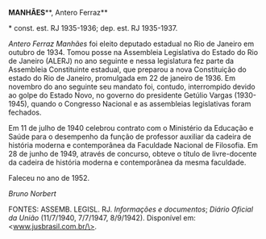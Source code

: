 **MANHÃES****, Antero Ferraz**

\* const. est. RJ 1935-1936; dep. est. RJ 1935-1937.

*Antero Ferraz Manhães* foi eleito deputado estadual no Rio de Janeiro
em outubro de 1934. Tomou posse na Assembleia Legislativa do Estado do
Rio de Janeiro (ALERJ) no ano seguinte e nessa legislatura fez parte da
Assembleia Constituinte estadual, que preparou a nova Constituição do
estado do Rio de Janeiro, promulgada em 22 de janeiro de 1936. Em
novembro do ano seguinte seu mandato foi, contudo, interrompido devido
ao golpe do Estado Novo, no governo do presidente Getúlio Vargas
(1930-1945), quando o Congresso Nacional e as assembleias legislativas
foram fechados.

Em 11 de julho de 1940 celebrou contrato com o Ministério da Educação e
Saúde para o desempenho da função de professor auxiliar da cadeira de
história moderna e contemporânea da Faculdade Nacional de Filosofia. Em
28 de junho de 1949, através de concurso, obteve o título de
livre-docente da cadeira de história moderna e contemporânea da mesma
faculdade.

Faleceu no ano de 1952.

*Bruno Norbert*

FONTES: ASSEMB. LEGISL. RJ. *Informações e documentos*; *Diário Oficial
da União* (11/7/1940, 7/7/1947, 8/9/1942). Disponível em:
\<www.jusbrasil.com.br/\>.
